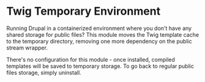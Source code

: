 Twig Temporary Environment
==========================

Running Drupal in a containerized environment where you don't have any shared
storage for public files? This module moves the Twig template cache to the
temporary directory, removing one more dependency on the public stream wrapper.

There's no configuration for this module - once installed, compiled templates
will be saved to temporary storage. To go back to regular public files storage,
simply uninstall.
